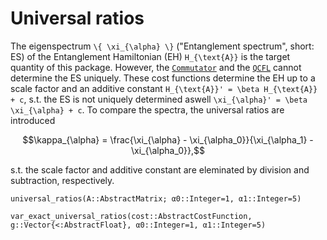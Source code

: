 # Universal ratios 

The eigenspectrum ``\{ \xi_{\alpha} \}`` ("Entanglement spectrum", short: ES) of the Entanglement Hamiltonian (EH) ``H_{\text{A}}`` is the target quantity of this package. 
However, the [`Commutator`](@ref) and the [`QCFL`](@ref) cannot determine the ES uniquely.
These cost functions determine the EH up to a scale factor and an additive constant ``H_{\text{A}}' = \beta H_{\text{A}} + c``,
s.t. the ES is not uniquely determined aswell ``\xi_{\alpha}' = \beta \xi_{\alpha} + c``.
To compare the spectra, the universal ratios are introduced 
```math
\kappa_{\alpha} = \frac{\xi_{\alpha} - \xi_{\alpha_0}}{\xi_{\alpha_1} - \xi_{\alpha_0}},
```
s.t. the scale factor and additive constant are eleminated by division and subtraction, respectively.
```@docs 
universal_ratios(A::AbstractMatrix; α0::Integer=1, α1::Integer=5)
```
```@docs 
var_exact_universal_ratios(cost::AbstractCostFunction, g::Vector{<:AbstractFloat}, α0::Integer=1, α1::Integer=5)
```